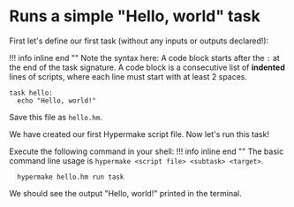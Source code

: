 # Runs a simple "Hello, world" task

First let's define our first task (without any inputs or outputs declared!):

!!! info inline end ""
    Note the syntax here: A code block starts after the `:` at the end of the task signature.
    A code block is a consecutive list of **indented** lines of scripts, where each line must start with at least 2 spaces.
```shell
task hello:
  echo "Hello, world!"
```

Save this file as `hello.hm`. 

We have created our first Hypermake script file.
Now let's run this task!

Execute the following command in your shell:
!!! info inline end ""
    The basic command line usage is `hypermake <script file> <subtask> <target>`.
```shell
  hypermake hello.hm run task 
```
We should see the output "Hello, world!" printed in the terminal.

